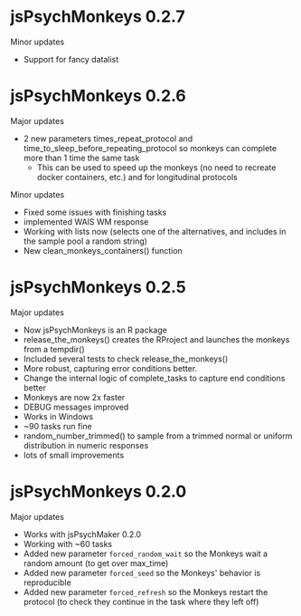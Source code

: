 # jsPsychMonkeys 0.2.7

Minor updates

* Support for fancy datalist

# jsPsychMonkeys 0.2.6

Major updates  

* 2 new parameters times_repeat_protocol and time_to_sleep_before_repeating_protocol so monkeys can complete more than 1 time the same task
  - This can be used to speed up the monkeys (no need to recreate docker containers, etc.) and for longitudinal protocols

Minor updates

* Fixed some issues with finishing tasks
* implemented WAIS WM response
* Working with lists now (selects one of the alternatives, and includes in the sample pool a random string)
* New clean_monkeys_containers() function


# jsPsychMonkeys 0.2.5

Major updates  

* Now jsPsychMonkeys is an R package
* release_the_monkeys() creates the RProject and launches the monkeys from a tempdir()
* Included several tests to check release_the_monkeys()
* More robust, capturing error conditions better.
* Change the internal logic of complete_tasks to capture end conditions better
* Monkeys are now 2x faster
* DEBUG messages improved
* Works in Windows
* ~90 tasks run fine
* random_number_trimmed() to sample from a trimmed normal or uniform distribution in numeric responses
* lots of small improvements



# jsPsychMonkeys 0.2.0

Major updates  

* Works with jsPsychMaker 0.2.0
* Working with ~60 tasks
* Added new parameter `forced_random_wait` so the Monkeys wait a random amount (to get over max_time)
* Added new parameter `forced_seed` so the Monkeys' behavior is reproducible
* Added new parameter `forced_refresh` so the Monkeys restart the protocol (to check they continue in the task where they left off)
